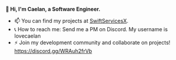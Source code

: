 **👋 Hi, I'm Caelan, a Software Engineer.**  
- 📫 You can find my projects at [SwiftServicesX](https://github.com/orgs/SwiftServicesX/repositories).
- 📞 How to reach me: Send me a PM on Discord. My username is lovecaelan
- ⚡ Join my development community and collaborate on projects! https://discord.gg/WRAuh2frVb

